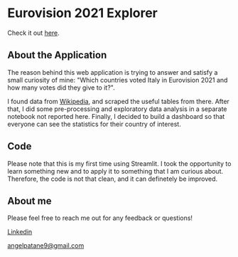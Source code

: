 # Eurovision 2021 Explorer
Check it out [here](https://share.streamlit.io/patan3/eurovision/Dashboard.py).

## About the Application
The reason behind this web application is trying to answer and satisfy a small curiosity of mine: "Which countries voted Italy in Eurovision 2021 and how many votes did they give to it?".

I found data from [Wikipedia](https://en.wikipedia.org/wiki/Eurovision_Song_Contest_2021), and scraped the useful tables from there. After that, I did some pre-processing and exploratory data analysis in a separate notebook not reported here. Finally, I decided to build a dashboard so that everyone can see the statistics for their country of interest.

## Code
Please note that this is my first time using Streamlit. I took the opportunity to learn something new and to apply it to something that I am curious about. Therefore, the code is not that clean, and it can definetely be improved. 

## About me
Please feel free to reach me out for any feedback or questions!

[Linkedin](https://www.linkedin.com/in/angelopatane/) 

angelpatane9@gmail.com
